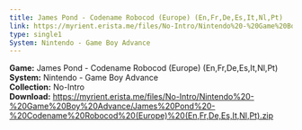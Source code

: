 ```yaml
---
title: James Pond - Codename Robocod (Europe) (En,Fr,De,Es,It,Nl,Pt)
link: https://myrient.erista.me/files/No-Intro/Nintendo%20-%20Game%20Boy%20Advance/James%20Pond%20-%20Codename%20Robocod%20(Europe)%20(En,Fr,De,Es,It,Nl,Pt).zip
type: single1
System: Nintendo - Game Boy Advance
---
```

<b>Game:</b> James Pond - Codename Robocod (Europe) (En,Fr,De,Es,It,Nl,Pt)<br>
<b>System:</b> Nintendo - Game Boy Advance<br>
<b>Collection:</b> No-Intro<br>
<b>Download:</b> https://myrient.erista.me/files/No-Intro/Nintendo%20-%20Game%20Boy%20Advance/James%20Pond%20-%20Codename%20Robocod%20(Europe)%20(En,Fr,De,Es,It,Nl,Pt).zip